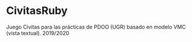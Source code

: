 # CivitasRuby
Juego Civitas para las prácticas de PDOO (UGR) basado en modelo VMC (vista textual). 2019/2020
